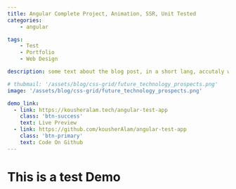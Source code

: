 ```yaml
---
title: Angular Complete Project, Animation, SSR, Unit Tested  
categories: 
    - angular

tags: 
    - Test
    - Portfolio
    - Web Design

description: some text about the blog post, in a short lang, accutaly what is it, it will be here, and wil not include on the post.

# thubmail: '/assets/blog/css-grid/future_technology_prospects.png'
image: '/assets/blog/css-grid/future_technology_prospects.png'

demo_link: 
  - link: https://kousheralam.tech/angular-test-app
    class: 'btn-success'
    text: Live Preview
  - link: https://github.com/kousherAlam/angular-test-app
    class: 'btn-primary'
    text: Code On Github
---
```


# This is a test Demo 
